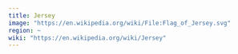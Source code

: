 ```yaml
---
title: Jersey
image: "https://en.wikipedia.org/wiki/File:Flag_of_Jersey.svg"
region: ~
wiki: "https://en.wikipedia.org/wiki/Jersey"
---
```

